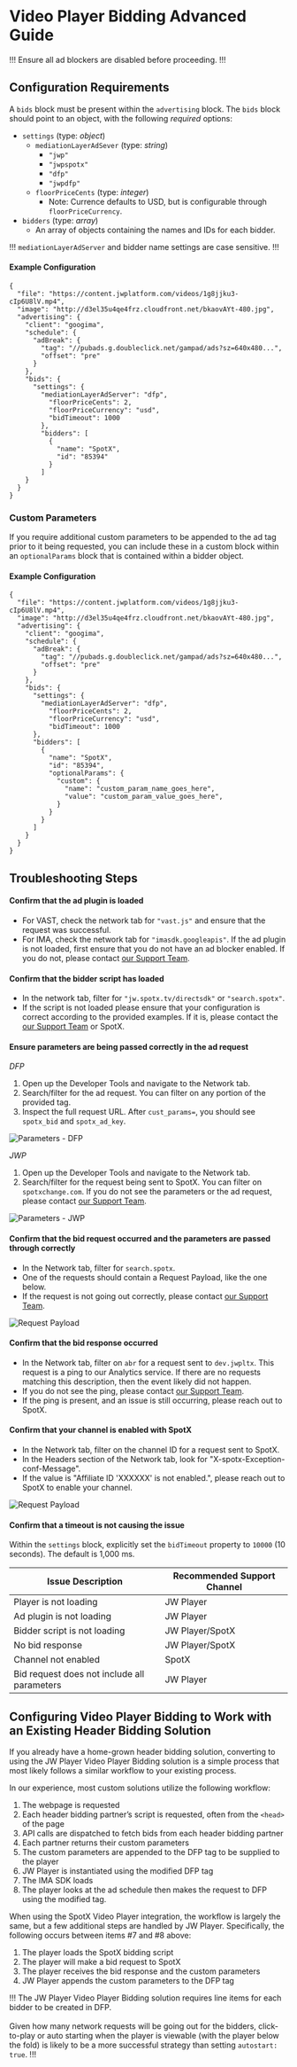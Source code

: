 # Video Player Bidding Advanced Guide

!!!
Ensure all ad blockers are disabled before proceeding.
!!!

## Configuration Requirements

A `bids` block must be present within the `advertising` block. The `bids` block should point to an object, with the following _required_ options:

* `settings` (type: _object_)
    * `mediationLayerAdSever` (type: _string_)
        * `"jwp"`
        * `"jwpspotx"`
        * `"dfp"`
        * `"jwpdfp"`
    * `floorPriceCents` (type: _integer_)
        * Note: Currence defaults to USD, but is configurable through `floorPriceCurrency`.
* `bidders` (type: _array_)
    * An array of objects containing the names and IDs for each bidder.


!!!
`mediationLayerAdServer` and bidder name settings are case sensitive.
!!!


#### Example Configuration

```
{
  "file": "https://content.jwplatform.com/videos/1g8jjku3-cIp6U8lV.mp4",
  "image": "http://d3el35u4qe4frz.cloudfront.net/bkaovAYt-480.jpg",
  "advertising": {
    "client": "googima",
    "schedule": {
      "adBreak": {
        "tag": "//pubads.g.doubleclick.net/gampad/ads?sz=640x480...",
        "offset": "pre"
      }
    },
    "bids": {
      "settings": {
        "mediationLayerAdServer": "dfp",
          "floorPriceCents": 2,
          "floorPriceCurrency": "usd",
          "bidTimeout": 1000
        },
        "bidders": [
          {
            "name": "SpotX",
            "id": "85394"
          }
        ]
    }
  }
}
```

### Custom Parameters

If you require additional custom parameters to be appended to the ad tag prior to it being requested, you can include these in a custom block within an `optionalParams` block that is contained within a bidder object.

#### Example Configuration

```
{
  "file": "https://content.jwplatform.com/videos/1g8jjku3-cIp6U8lV.mp4",
  "image": "http://d3el35u4qe4frz.cloudfront.net/bkaovAYt-480.jpg",
  "advertising": {
    "client": "googima",
    "schedule": {
      "adBreak": {
        "tag": "//pubads.g.doubleclick.net/gampad/ads?sz=640x480...",
        "offset": "pre"
      }
    },
    "bids": {
      "settings": {
        "mediationLayerAdServer": "dfp",
          "floorPriceCents": 2,
          "floorPriceCurrency": "usd",
          "bidTimeout": 1000
      },
      "bidders": [
        {
          "name": "SpotX",
          "id": "85394",
          "optionalParams": {
            "custom": {
              "name": "custom_param_name_goes_here",
              "value": "custom_param_value_goes_here",
            }
          }
        }
      ]
    }
  }
}
```

## Troubleshooting Steps

#### Confirm that the ad plugin is loaded

* For VAST, check the network tab for `"vast.js"` and ensure that the request was successful.
* For IMA, check the network tab for `"imasdk.googleapis"`. If the ad plugin is not loaded, first ensure that you do not have an ad blocker enabled. If you do not, please contact [our Support Team](https://support.jwplayer.com).


#### Confirm that the bidder script has loaded

* In the network tab, filter for `"jw.spotx.tv/directsdk"` or `"search.spotx"`.
* If the script is not loaded please ensure that your configuration is correct according to the provided examples. If it is, please contact the [our Support Team](https://support.jwplayer.com) or SpotX.


#### Ensure parameters are being passed correctly in the ad request

_DFP_

1. Open up the Developer Tools and navigate to the Network tab.
2. Search/filter for the ad request. You can filter on any portion of the provided tag.
3. Inspect the full request URL. After `cust_params=`, you should see `spotx_bid` and `spotx_ad_key`.

![Parameters - DFP](../img/vpb/vpb1_dfp_ad_request.png)

_JWP_

1. Open up the Developer Tools and navigate to the Network tab.
2. Search/filter for the request being sent to SpotX. You can filter on `spotxchange.com`. If you do not see the parameters or the ad request, please contact [our Support Team](https://support.jwplayer.com).

![Parameters - JWP](../img/vpb/vpb2_jwp_ad_request.png)


#### Confirm that the bid request occurred and the parameters are passed through correctly

* In the Network tab, filter for `search.spotx`.
* One of the requests should contain a Request Payload, like the one below.
* If the request is not going out correctly, please contact [our Support Team](https://support.jwplayer.com).

![Request Payload](../img/vpb/vpb3_req_payload.png)


#### Confirm that the bid response occurred

* In the Network tab, filter on `abr` for a request sent to `dev.jwpltx`. This request is a ping to our Analytics service. If there are no requests matching this description, then the event likely did not happen.
* If you do not see the ping, please contact [our Support Team](https://support.jwplayer.com).
* If the ping is present, and an issue is still occurring, please reach out to SpotX.

#### Confirm that your channel is enabled with SpotX

* In the Network tab, filter on the channel ID for a request sent to SpotX. 
* In the Headers section of the Network tab, look for "X-spotx-Exception-conf-Message".
* If the value is "Affiliate ID 'XXXXXX' is not enabled.", please reach out to SpotX to enable your channel.

![Request Payload](../img/vpb/vpb4_channel_id_enablement.png)

#### Confirm that a timeout is not causing the issue

Within the `settings` block, explicitly set the `bidTimeout` property to `10000` (10 seconds). The default is 1,000 ms.

|Issue Description|Recommended Support Channel|
|---|---|
|Player is not loading|JW Player|
|Ad plugin is not loading|JW Player|
|Bidder script is not loading|JW Player/SpotX|
|No bid response|JW Player/SpotX|
|Channel not enabled|SpotX|
|Bid request does not include all parameters|JW Player|


## Configuring Video Player Bidding to Work with an Existing Header Bidding Solution

If you already have a home-grown header bidding solution, converting to using the JW Player Video Player Bidding solution is a simple process that most likely follows a similar workflow to your existing process.

In our experience, most custom solutions utilize the following workflow:


1. The webpage is requested
2. Each header bidding partner’s script is requested, often from the `<head>` of the page
3. API calls are dispatched to fetch bids from each header bidding partner
4. Each partner returns their custom parameters
5. The custom parameters are appended to the DFP tag to be supplied to the player
6. JW Player is instantiated using the modified DFP tag
7. The IMA SDK loads
8. The player looks at the ad schedule then makes the request to DFP using the modified tag.


When using the SpotX Video Player integration, the workflow is largely the same, but a few additional steps are handled by JW Player. Specifically, the following occurs between items #7 and #8 above:


1. The player loads the SpotX bidding script
2. The player will make a bid request to SpotX
3. The player receives the bid response and the custom parameters
4. JW Player appends the custom parameters to the DFP tag

!!!
The JW Player Video Player Bidding solution requires line items for each bidder to be created in DFP.<br/><br/>Given how many network requests will be going out for the bidders, click-to-play or auto starting when the player is viewable (with the player below the fold) is likely to be a more successful strategy than setting `autostart: true`.
!!!